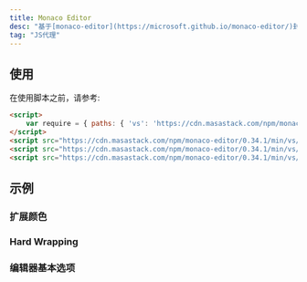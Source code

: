 ```yaml
---
title: Monaco Editor
desc: "基于[monaco-editor](https://microsoft.github.io/monaco-editor/)封装"
tag: "JS代理"
---
```


## 使用

<masa-example file="Examples.components.monaco_editor.Usage"></masa-example>

在使用脚本之前，请参考:

```html
<script>
    var require = { paths: { 'vs': 'https://cdn.masastack.com/npm/monaco-editor/0.34.1/min/vs' } };
</script>
<script src="https://cdn.masastack.com/npm/monaco-editor/0.34.1/min/vs/loader.js"></script>
<script src="https://cdn.masastack.com/npm/monaco-editor/0.34.1/min/vs/editor/editor.main.nls.js"></script>
<script src="https://cdn.masastack.com/npm/monaco-editor/0.34.1/min/vs/editor/editor.main.js"></script>
```

## 示例

### 扩展颜色

<masa-example file="Examples.components.monaco_editor.ExposedColors"></masa-example>

### Hard Wrapping

<masa-example file="Examples.components.monaco_editor.HardWrapping"></masa-example>

### 编辑器基本选项

<masa-example file="Examples.components.monaco_editor.EditorBasicOptions"></masa-example>
